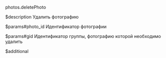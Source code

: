 photos.deletePhoto

$description
Удалить фотографию

$params#photo_id
Идентификатор фотографии

$params#gid
Идентификатор группы, фотографию которой необходимо удалить

$additional
